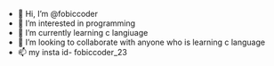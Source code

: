 - 👋 Hi, I’m @fobiccoder
- 👀 I’m interested in programming 
- 🌱 I’m currently learning c langiuage 
- 💞️ I’m looking to collaborate with anyone who is learning c language
- 📫 my insta id- fobiccoder_23

<!---
fobiccoder/fobiccoder is a ✨ special ✨ repository because its `README.md` (this file) appears on your GitHub profile.
You can click the Preview link to take a look at your changes.
--->
